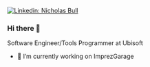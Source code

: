 [![Linkedin: Nicholas Bull](https://img.shields.io/badge/-nicholasbull-blue?style=flat-square&logo=Linkedin&logoColor=white&link=https://www.linkedin.com/in/nicholas-bull/)](https://www.linkedin.com/in/nicholas-bull)

### Hi there 👋

Software Engineer/Tools Programmer at Ubisoft

- 🔭 I’m currently working on ImprezGarage

<!--
**NBull92/NBull92** is a ✨ _special_ ✨ repository because its `README.md` (this file) appears on your GitHub profile.

Here are some ideas to get you started:

- 🔭 I’m currently working on ...
- 🌱 I’m currently learning ...
- 👯 I’m looking to collaborate on ...
- 🤔 I’m looking for help with ...
- 💬 Ask me about ...
- 📫 How to reach me: ...
- 😄 Pronouns: ...
- ⚡ Fun fact: ...
-->
